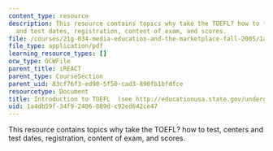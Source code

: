 ```yaml
---
content_type: resource
description: This resource contains topics why take the TOEFL? how to test, centers
  and test dates, registration, content of exam, and scores.
file: /courses/21g-034-media-education-and-the-marketplace-fall-2005/1a4db59f34f92406089dc92ed642ce47_MIT21G_034F05_intrototoefl.pdf
file_type: application/pdf
learning_resource_types: []
ocw_type: OCWFile
parent_title: iREACT
parent_type: CourseSection
parent_uid: 83cf76f3-ed90-5f50-cad3-890fb1bfdfce
resourcetype: Document
title: Introduction to TOEFL  (see http://educationusa.state.gov/undergrad/testing/english.htm)
uid: 1a4db59f-34f9-2406-089d-c92ed642ce47
---
```

This resource contains topics why take the TOEFL? how to test, centers and test dates, registration, content of exam, and scores.

